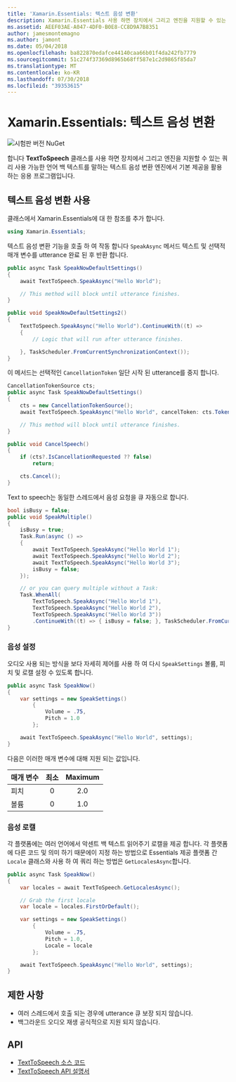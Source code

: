 ```yaml
---
title: 'Xamarin.Essentials: 텍스트 음성 변환'
description: Xamarin.Essentials 사용 하면 장치에서 그리고 엔진을 지원할 수 있는 쿼리 사용 가능한 언어 백 텍스트를 말하는 텍스트 음성 변환 엔진에서 응용 프로그램을 기본 제공 활용 TextToSpeech 클래스입니다.
ms.assetid: AEEF03AE-A047-4DF0-B0E8-CC8D9A7B8351
author: jamesmontemagno
ms.author: jamont
ms.date: 05/04/2018
ms.openlocfilehash: ba822870edafce44140caa66b01f4da242fb7779
ms.sourcegitcommit: 51c274f37369d8965b68ff587e1c2d9865f85da7
ms.translationtype: MT
ms.contentlocale: ko-KR
ms.lasthandoff: 07/30/2018
ms.locfileid: "39353615"
---
```

# <a name="xamarinessentials-text-to-speech"></a>Xamarin.Essentials: 텍스트 음성 변환

![시험판 버전 NuGet](~/media/shared/pre-release.png)

합니다 **TextToSpeech** 클래스를 사용 하면 장치에서 그리고 엔진을 지원할 수 있는 쿼리 사용 가능한 언어 백 텍스트를 말하는 텍스트 음성 변환 엔진에서 기본 제공을 활용 하는 응용 프로그램입니다.

## <a name="using-text-to-speech"></a>텍스트 음성 변환 사용

클래스에서 Xamarin.Essentials에 대 한 참조를 추가 합니다.

```csharp
using Xamarin.Essentials;
```

텍스트 음성 변환 기능을 호출 하 여 작동 합니다 `SpeakAsync` 메서드 텍스트 및 선택적 매개 변수를 utterance 완료 된 후 반환 합니다. 

```csharp
public async Task SpeakNowDefaultSettings()
{
    await TextToSpeech.SpeakAsync("Hello World");

    // This method will block until utterance finishes.
}

public void SpeakNowDefaultSettings2()
{
    TextToSpeech.SpeakAsync("Hello World").ContinueWith((t) =>
    {
        // Logic that will run after utterance finishes.

    }, TaskScheduler.FromCurrentSynchronizationContext());
}
```

이 메서드는 선택적인 `CancellationToken` 일단 시작 된 utterance를 중지 합니다.

```csharp
CancellationTokenSource cts;
public async Task SpeakNowDefaultSettings()
{
    cts = new CancellationTokenSource();
    await TextToSpeech.SpeakAsync("Hello World", cancelToken: cts.Token);

    // This method will block until utterance finishes.
}

public void CancelSpeech()
{
    if (cts?.IsCancellationRequested ?? false)
        return;

    cts.Cancel();
}
```

Text to speech는 동일한 스레드에서 음성 요청을 큐 자동으로 합니다.

```csharp
bool isBusy = false;
public void SpeakMultiple()
{
    isBusy = true;
    Task.Run(async () =>
    {
        await TextToSpeech.SpeakAsync("Hello World 1");
        await TextToSpeech.SpeakAsync("Hello World 2");
        await TextToSpeech.SpeakAsync("Hello World 3");
        isBusy = false;
    });

    // or you can query multiple without a Task:
    Task.WhenAll(
        TextToSpeech.SpeakAsync("Hello World 1"),
        TextToSpeech.SpeakAsync("Hello World 2"),
        TextToSpeech.SpeakAsync("Hello World 3"))
        .ContinueWith((t) => { isBusy = false; }, TaskScheduler.FromCurrentSynchronizationContext());
}
```

### <a name="speech-settings"></a>음성 설정

오디오 사용 되는 방식을 보다 자세히 제어를 사용 하 여 다시 `SpeakSettings` 볼륨, 피치 및 로캘 설정 수 있도록 합니다.

```csharp
public async Task SpeakNow()
{
    var settings = new SpeakSettings()
        {
            Volume = .75,
            Pitch = 1.0
        };

    await TextToSpeech.SpeakAsync("Hello World", settings);
}
```

다음은 이러한 매개 변수에 대해 지원 되는 값입니다.

| 매개 변수 | 최소 | Maximum |
| --- | :---: | :---: |
| 피치 | 0 | 2.0 |
| 볼륨 | 0 | 1.0 |

### <a name="speech-locales"></a>음성 로캘

각 플랫폼에는 여러 언어에서 악센트 백 텍스트 읽어주기 로캘을 제공 합니다. 각 플랫폼에 다른 코드 및 의미 하기 때문에이 지정 하는 방법으로 Essentials 제공 플랫폼 간 `Locale` 클래스와 사용 하 여 쿼리 하는 방법은 `GetLocalesAsync`합니다.

```csharp
public async Task SpeakNow()
{
    var locales = await TextToSpeech.GetLocalesAsync();

    // Grab the first locale
    var locale = locales.FirstOrDefault();

    var settings = new SpeakSettings()
        {
            Volume = .75,
            Pitch = 1.0,
            Locale = locale
        };

    await TextToSpeech.SpeakAsync("Hello World", settings);
}
```

## <a name="limitations"></a>제한 사항

- 여러 스레드에서 호출 되는 경우에 utterance 큐 보장 되지 않습니다.
- 백그라운드 오디오 재생 공식적으로 지원 되지 않습니다.

## <a name="api"></a>API

- [TextToSpeech 소스 코드](https://github.com/xamarin/Essentials/tree/master/Xamarin.Essentials/TextToSpeech)
- [TextToSpeech API 설명서](xref:Xamarin.Essentials.TextToSpeech)
